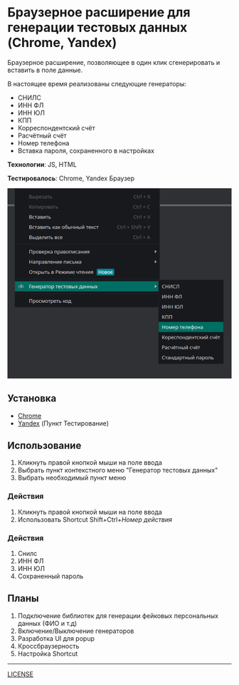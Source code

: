 # Браузерное расширение для генерации тестовых данных (Chrome, Yandex)

Браузерное расширение, позволяющее в один клик сгенерировать и  вставить в поле данные.

В настоящее время реализованы следующие генераторы:
- СНИЛС
- ИНН ФЛ
- ИНН ЮЛ
- КПП
- Корреспондентский счёт 
- Расчётный счёт
- Номер телефона
- Вставка пароля, сохраненного в настройках

**Технологии**: JS, HTML

**Тестировалось**: Chrome, Yandex Браузер

![](demo.png)

## Установка

- [Chrome](https://developer.chrome.com/docs/extensions/get-started/tutorial/hello-world#load-unpacked)
- [Yandex](https://yandex.ru/support/browser-mobile-android-phone/personal-settings/extensions.html) (Пункт Тестирование)

## Использование

1. Кликнуть правой кнопкой мыши на поле ввода
2. Выбрать пункт контекстного меню "Генератор тестовых данных"
3. Выбрать необходимый пункт меню

### Действия

1. Кликнуть правой кнопкой мыши на поле ввода
2. Использовать Shortcut Shift+Ctrl+*Номер действия*

### Действия
1. Снилс
2. ИНН ФЛ
3. ИНН ЮЛ
4. Сохраненный пароль

## Планы

1. Подключение библиотек для генерации фейковых персональных данных (ФИО и т.д)
2. Включение/Выключение генераторов
3. Разработка UI для popup
4. Кроссбраузерность
5. Настройка Shortcut
----

[LICENSE](LICENSE)